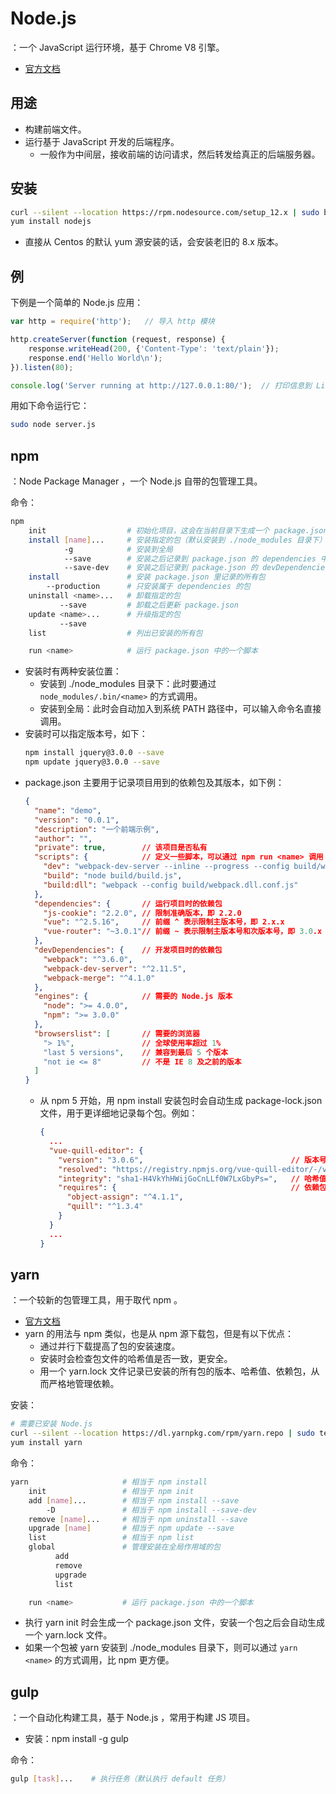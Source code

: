 # Node.js

：一个 JavaScript 运行环境，基于 Chrome V8 引擎。
- [官方文档](https://nodejs.org/en/docs/guides/)

## 用途
- 构建前端文件。
- 运行基于 JavaScript 开发的后端程序。
  - 一般作为中间层，接收前端的访问请求，然后转发给真正的后端服务器。

## 安装

```sh
curl --silent --location https://rpm.nodesource.com/setup_12.x | sudo bash -
yum install nodejs
```
- 直接从 Centos 的默认 yum 源安装的话，会安装老旧的 8.x 版本。

## 例

下例是一个简单的 Node.js 应用：
```js
var http = require('http');   // 导入 http 模块

http.createServer(function (request, response) {
    response.writeHead(200, {'Content-Type': 'text/plain'});
    response.end('Hello World\n');
}).listen(80);

console.log('Server running at http://127.0.0.1:80/');  // 打印信息到 Linux 终端
```

用如下命令运行它：
```sh
sudo node server.js
```

## npm

：Node Package Manager ，一个 Node.js 自带的包管理工具。

命令：
```sh
npm
    init                  # 初始化项目，这会在当前目录下生成一个 package.json
    install [name]...     # 安装指定的包（默认安装到 ./node_modules 目录下）
            -g            # 安装到全局
            --save        # 安装之后记录到 package.json 的 dependencies 中
            --save-dev    # 安装之后记录到 package.json 的 devDependencies 中
    install               # 安装 package.json 里记录的所有包
        --production      # 只安装属于 dependencies 的包
    uninstall <name>...   # 卸载指定的包
           --save         # 卸载之后更新 package.json
    update <name>...      # 升级指定的包
           --save
    list                  # 列出已安装的所有包

    run <name>            # 运行 package.json 中的一个脚本
```
- 安装时有两种安装位置：
  - 安装到 ./node_modules 目录下：此时要通过 `node_modules/.bin/<name>` 的方式调用。
  - 安装到全局：此时会自动加入到系统 PATH 路径中，可以输入命令名直接调用。
- 安装时可以指定版本号，如下：
    ```sh
    npm install jquery@3.0.0 --save
    npm update jquery@3.0.0 --save
    ```
- package.json 主要用于记录项目用到的依赖包及其版本，如下例：
    ```json
    {
      "name": "demo",
      "version": "0.0.1",
      "description": "一个前端示例",
      "author": "",
      "private": true,        // 该项目是否私有
      "scripts": {            // 定义一些脚本，可以通过 npm run <name> 调用
        "dev": "webpack-dev-server --inline --progress --config build/webpack.dev.conf.js --host 0.0.0.0",
        "build": "node build/build.js",
        "build:dll": "webpack --config build/webpack.dll.conf.js"
      },
      "dependencies": {       // 运行项目时的依赖包
        "js-cookie": "2.2.0", // 限制准确版本，即 2.2.0
        "vue": "^2.5.16",     // 前缀 ^ 表示限制主版本号，即 2.x.x
        "vue-router": "~3.0.1"// 前缀 ~ 表示限制主版本号和次版本号，即 3.0.x
      },
      "devDependencies": {    // 开发项目时的依赖包
        "webpack": "^3.6.0",
        "webpack-dev-server": "^2.11.5",
        "webpack-merge": "^4.1.0"
      },
      "engines": {            // 需要的 Node.js 版本
        "node": ">= 4.0.0",
        "npm": ">= 3.0.0"
      },
      "browserslist": [       // 需要的浏览器
        "> 1%",               // 全球使用率超过 1%
        "last 5 versions",    // 兼容到最后 5 个版本
        "not ie <= 8"         // 不是 IE 8 及之前的版本
      ]
    }
    ```
  - 从 npm 5 开始，用 npm install 安装包时会自动生成 package-lock.json 文件，用于更详细地记录每个包。例如：
    ```json
    {
      ...
      "vue-quill-editor": {
        "version": "3.0.6",                                 // 版本号
        "resolved": "https://registry.npmjs.org/vue-quill-editor/-/vue-quill-editor-3.0.6.tgz",   // 下载地址
        "integrity": "sha1-H4VkYhHWijGoCnLLf0W7LxGbyPs=",   // 哈希值
        "requires": {                                       // 依赖包
          "object-assign": "^4.1.1",
          "quill": "^1.3.4"
        }
      }
      ...
    }
    ```

## yarn

：一个较新的包管理工具，用于取代 npm 。
- [官方文档](https://yarnpkg.com/en/docs)
- yarn 的用法与 npm 类似，也是从 npm 源下载包，但是有以下优点：
  - 通过并行下载提高了包的安装速度。
  - 安装时会检查包文件的哈希值是否一致，更安全。
  - 用一个 yarn.lock 文件记录已安装的所有包的版本、哈希值、依赖包，从而严格地管理依赖。

安装：
```sh
# 需要已安装 Node.js
curl --silent --location https://dl.yarnpkg.com/rpm/yarn.repo | sudo tee /etc/yum.repos.d/yarn.repo
yum install yarn
```

命令：
```sh
yarn                     # 相当于 npm install
    init                 # 相当于 npm init
    add [name]...        # 相当于 npm install --save
        -D               # 相当于 npm install --save-dev
    remove [name]...     # 相当于 npm uninstall --save
    upgrade [name]       # 相当于 npm update --save
    list                 # 相当于 npm list
    global               # 管理安装在全局作用域的包
          add
          remove
          upgrade
          list

    run <name>           # 运行 package.json 中的一个脚本
```
- 执行 yarn init 时会生成一个 package.json 文件，安装一个包之后会自动生成一个 yarn.lock 文件。
- 如果一个包被 yarn 安装到 ./node_modules 目录下，则可以通过 `yarn <name>` 的方式调用，比 npm 更方便。

## gulp

：一个自动化构建工具，基于 Node.js ，常用于构建 JS 项目。
- 安装：npm install -g gulp

命令：
```sh
gulp [task]...    # 执行任务（默认执行 default 任务）
```
